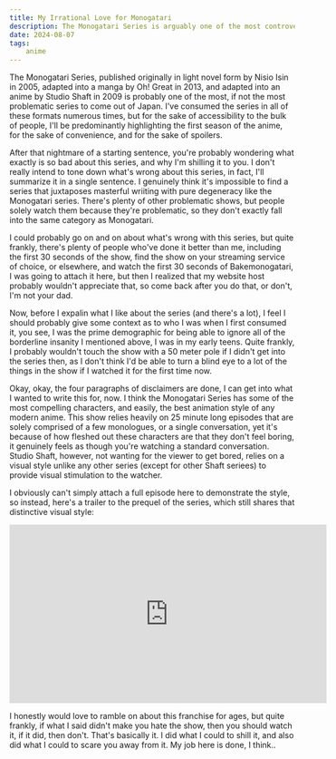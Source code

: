 ```yaml
---
title: My Irrational Love for Monogatari
description: The Monogatari Series is arguably one of the most controversial franchises to come out of Japan, and for good reason. Despite this, it's honestly my favorite franchise of all time. I attempt to justify my love for this problematic series, whilst simultaneously marketing it to a new generation of losers in this article. Click the title, it'll be funny
date: 2024-08-07
tags: 
    anime
---
```


The Monogatari Series, published originally in light novel form by Nisio Isin in 2005, adapted into a manga by Oh! Great in 2013, and adapted into an anime by Studio Shaft in 2009 is probably one of the most, if not the most problematic series to come out of Japan. I've consumed the series in all of these formats numerous times, but for the sake of accessibility to the bulk of people, I'll be predominantly highlighting the first season of the anime, for the sake of convenience, and for the sake of spoilers.

After that nightmare of a starting sentence, you're probably wondering what exactly is so bad about this series, and why I'm shilling it to you. I don't really intend to tone down what's wrong about this series, in fact, I'll summarize it in a single sentence. I genuinely think it's impossible to find a series that juxtaposes masterful wriiting with pure degeneracy like the Monogatari series. There's plenty of other problematic shows, but people solely watch them because they're problematic, so they don't exactly fall into the same category as Monogatari. 

I could probably go on and on about what's wrong with this series, but quite frankly, there's plenty of people who've done it better than me, including the first 30 seconds of the show, find the show on your streaming service of choice, or elsewhere, and watch the first 30 seconds of Bakemonogatari, I was going to attach it here, but then I realized that my website host probably wouldn't appreciate that, so come back after you do that, or don't, I'm not your dad.

Now, before I expalin what I like about the series (and there's a lot), I feel I should probably give some context as to who I was when I first consumed it, you see, I was the prime demographic for being able to ignore all of the borderline insanity I mentioned above, I was in my early teens. Quite frankly, I probably wouldn't touch the show with a 50 meter pole if I didn't get into the series then, as I don't think I'd be able to turn a blind eye to a lot of the things in the show if I watched it for the first time now.

Okay, okay, the four paragraphs of disclaimers are done, I can get into what I wanted to write this for, now. I think the Monogatari Series has some of the most compelling characters, and easily, the best animation style of any modern anime. This show relies heavily on 25 minute long episodes that are solely comprised of a few monologues, or a single conversation, yet it's because of how fleshed out these characters are that they don't feel boring, it genuinely feels as though you're watching a standard conversation. Studio Shaft, however, not wanting for the viewer to get bored, relies on a visual style unlike any other series (except for other Shaft seriees) to provide visual stimulation to the watcher. 

I obviously can't simply attach a full episode here to demonstrate the style, so instead, here's a trailer to the prequel of the series, which still shares that distinctive visual style:

<iframe
  style="display: block; margin: 0 auto"
   frameborder="0"
   width="560"
   height="315"
   src="https://drive.google.com/file/d/1LEEczLPFlvbKm8x4PSBoJ6aYjA-hsR0y/preview?usp=drivesdk">
</iframe>

I honestly would love to ramble on about this franchise for ages, but quite frankly, if what I said didn't make you hate the show, then you should watch it, if it did, then don't. That's basically it. I did what I could to shill it, and also did what I could to scare you away from it. My job here is done, I think..